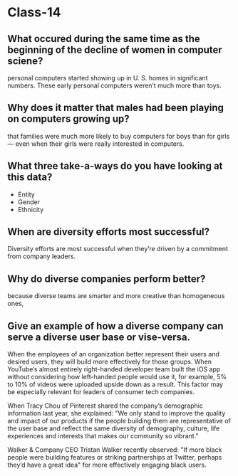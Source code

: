 # Class-14

## What occured during the same time as the beginning of the decline of women in computer sciene?

personal computers started showing up in U. S. homes in significant numbers. These early personal computers weren’t much more than toys.

## Why does it matter that males had been playing on computers growing up?

 that families were much more likely to buy computers for boys than for girls — even when their girls were really interested in computers.

## What three take-a-ways do you have looking at this data?
- Entity
- Gender
- Ethnicity
## When are diversity efforts most successful?
Diversity efforts are most successful when they’re driven by a commitment from company leaders.

## Why do diverse companies perform better?
because diverse teams are smarter and more creative than homogeneous ones,
## Give an example of how a diverse company can serve a diverse user base or vise-versa.
When the employees of an organization better represent their users and desired users, they will build more effectively for those groups. When YouTube’s almost entirely right-handed developer team built the iOS app without considering how left-handed people would use it, for example, 5% to 10% of videos were uploaded upside down as a result. This factor may be especially relevant for leaders of consumer tech companies.

When Tracy Chou of Pinterest shared the company’s demographic information last year, she explained: "We only stand to improve the quality and impact of our products if the people building them are representative of the user base and reflect the same diversity of demography, culture, life experiences and interests that makes our community so vibrant."

Walker & Company CEO Tristan Walker recently observed: "If more black people were building features or striking partnerships at Twitter, perhaps they’d have a great idea" for more effectively engaging black users.  
